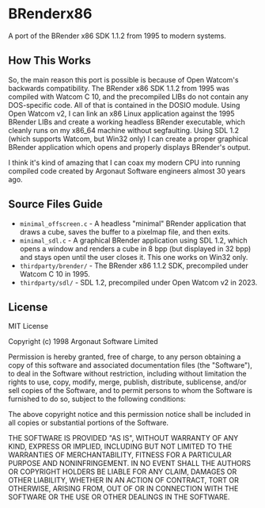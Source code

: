 # BRenderx86

A port of the BRender x86 SDK 1.1.2 from 1995 to modern systems.

## How This Works

So, the main reason this port is possible is because of Open Watcom's backwards compatibility. The BRender x86 SDK 1.1.2 from 1995 was compiled with Watcom C 10, and the precompiled LIBs do not contain any DOS-specific code. All of that is contained in the DOSIO module. Using Open Watcom v2, I can link an x86 Linux application against the 1995 BRender LIBs and create a working headless BRender executable, which cleanly runs on my x86_64 machine without segfaulting. Using SDL 1.2 (which supports Watcom, but Win32 only) I can create a proper graphical BRender application which opens and properly displays BRender's output.

I think it's kind of amazing that I can coax my modern CPU into running compiled code created by Argonaut Software engineers almost 30 years ago.

## Source Files Guide

- `minimal_offscreen.c` - A headless "minimal" BRender application that draws a cube, saves the buffer to a pixelmap file, and then exits.
- `minimal_sdl.c` - A graphical BRender application using SDL 1.2, which opens a window and renders a cube in 8 bpp (but displayed in 32 bpp) and stays open until the user closes it. This one works on Win32 only.
- `thirdparty/brender/` - The BRender x86 1.1.2 SDK, precompiled under Watcom C 10 in 1995.
- `thirdparty/sdl/` - SDL 1.2, precompiled under Open Watcom v2 in 2023.

## License

MIT License

Copyright (c) 1998 Argonaut Software Limited

Permission is hereby granted, free of charge, to any person obtaining a copy
of this software and associated documentation files (the "Software"), to deal
in the Software without restriction, including without limitation the rights
to use, copy, modify, merge, publish, distribute, sublicense, and/or sell
copies of the Software, and to permit persons to whom the Software is
furnished to do so, subject to the following conditions:

The above copyright notice and this permission notice shall be included in all
copies or substantial portions of the Software.

THE SOFTWARE IS PROVIDED "AS IS", WITHOUT WARRANTY OF ANY KIND, EXPRESS OR
IMPLIED, INCLUDING BUT NOT LIMITED TO THE WARRANTIES OF MERCHANTABILITY,
FITNESS FOR A PARTICULAR PURPOSE AND NONINFRINGEMENT. IN NO EVENT SHALL THE
AUTHORS OR COPYRIGHT HOLDERS BE LIABLE FOR ANY CLAIM, DAMAGES OR OTHER
LIABILITY, WHETHER IN AN ACTION OF CONTRACT, TORT OR OTHERWISE, ARISING FROM,
OUT OF OR IN CONNECTION WITH THE SOFTWARE OR THE USE OR OTHER DEALINGS IN THE
SOFTWARE.
